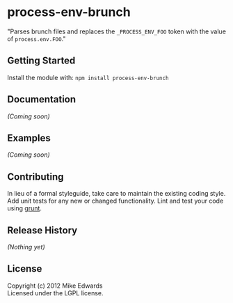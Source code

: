 # process-env-brunch

"Parses brunch files and replaces the ```_PROCESS_ENV_FOO``` token with the value of ```process.env.FOO```."

## Getting Started
Install the module with: `npm install process-env-brunch`

## Documentation
_(Coming soon)_

## Examples
_(Coming soon)_

## Contributing
In lieu of a formal styleguide, take care to maintain the existing coding style. Add unit tests for any new or changed functionality. Lint and test your code using [grunt](https://github.com/gruntjs/grunt).

## Release History
_(Nothing yet)_

## License
Copyright (c) 2012 Mike Edwards  
Licensed under the LGPL license.
